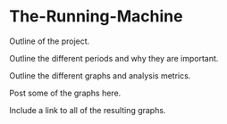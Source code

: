 # The-Running-Machine

Outline of the project.

Outline the different periods and why they are important. 

Outline the different graphs and analysis metrics. 

Post some of the graphs here. 

Include a link to all of the resulting graphs. 